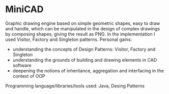 # MiniCAD
Graphic drawing engine based on simple geometric shapes, easy to draw and handle, which can be manipulated in the design of complex drawings by composing shapes, giving the result as PNG. In the implementation I used Visitor, Factory and Singleton patterns.
Personal gains:
-	understanding the concepts of Design Patterns: Visitor, Factory and Singleton
-	understanding the grounds of building and drawing elements in CAD software
-	deepening the notions of inheritance, aggregation and interfacing in the context of OOP

Programming language/libraries/tools used: Java, Desing Patterns
